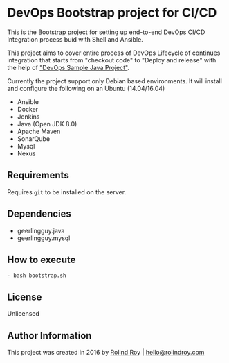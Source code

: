 # DevOps Bootstrap project for CI/CD
This is the Bootstrap project for setting up end-to-end DevOps CI/CD Integration process buid with Shell and Ansible.

This project aims to cover entire process of DevOps Lifecycle of continues integration that starts from "checkout code" to "Deploy and release" with the help of ["DevOps Sample Java Project"](https://github.com/rolindroy/devops-ci-deployment). 


Currently the project support only Debian based environments. 
It will install and configure the following on an Ubuntu (14.04/16.04)

  
  - Ansible
  - Docker
  - Jenkins
  - Java (Open JDK 8.0)
  - Apache Maven
  - SonarQube
  - Mysql
  - Nexus


## Requirements

Requires `git` to be installed on the server.


## Dependencies

  - geerlingguy.java
  - geerlingguy.mysql

## How to execute

    - bash bootstrap.sh

## License

Unlicensed

## Author Information

This project was created in 2016 by [Rolind Roy](http://rolindroy.com) | hello@rolindroy.com
